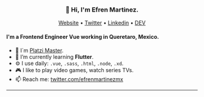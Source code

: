 <h3 align="center">👋 Hi, I'm Efren Martinez.</h3>

<p align="center">
  <a href="https://efrenmartinez.dev">Website</a> •
  <a href="https://twitter.com/efrenmartinezmx">Twitter</a> •
  <a href="https://www.linkedin.com/in/efren-martinez-rodriguez/">Linkedin</a> •
  <a href="https://dev.to/efrenmartinez">DEV</a>
</p>

#### I'm a Frontend Engineer Vue working in Queretaro, Mexico.

- 🚀 I´m [Platzi Master](https://platzi.com/blog/que-es-platzi-master/).
- 🌱 I’m currently learning **Flutter**.
- ⚙️ I use daily: `.vue`, `.sass`, `.html`, `.node`, `.xd`.
- 🎮 I like to play video games, watch series TVs.
- 📫 Reach me: [twitter.com/efrenmartinezmx](https://twitter.com/efrenmartinezmx)

---
